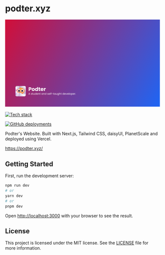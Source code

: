 # podter.xyz

![A student and self-taught developer from Thailand.](public/og-bg.png)

[![Tech stack](https://skillicons.dev/icons?i=nextjs,nodejs,planetscale,prisma,react,tailwind,ts,vercel)](https://skillicons.dev)

[![GitHub deployments](https://img.shields.io/github/deployments/Podter/podter.xyz/Production?label=vercel&logo=vercel&logoColor=white&style=for-the-badge)](https://podter.xyz/)

Podter's Website. Built with Next.js, Tailwind CSS, daisyUI, PlanetScale and deployed using Vercel.

https://podter.xyz/

## Getting Started

First, run the development server:

```bash
npm run dev
# or
yarn dev
# or
pnpm dev
```

Open [http://localhost:3000](http://localhost:3000) with your browser to see the result.

## License

This project is licensed under the MIT license. See the [LICENSE](LICENSE) file for more information.
